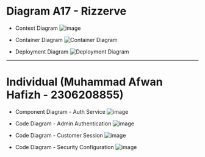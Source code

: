# Diagram A17 - Rizzerve
- Context Diagram
![image](https://github.com/user-attachments/assets/ffed3051-0812-4910-a090-19e41b8d4acb)

- Container Diagram
![Container Diagram]()

- Deployment Diagram
![Deployment Diagram]()

---

# Individual (Muhammad Afwan Hafizh - 2306208855)
- Component Diagram - Auth Service
![image](https://github.com/user-attachments/assets/fe1b0fa0-a765-4e22-8151-8c19796968e5)

- Code Diagram - Admin Authentication
![image](https://github.com/user-attachments/assets/73b9f8a4-14c7-43d0-b96e-8fc044211389)

- Code Diagram - Customer Session
![image](https://github.com/user-attachments/assets/d334907c-2319-48d7-95db-6fc2e60927e8)

- Code Diagram - Security Configuration
![image](https://github.com/user-attachments/assets/8b0fbbe7-9c9e-4534-a9d0-9b445d7b3534)
